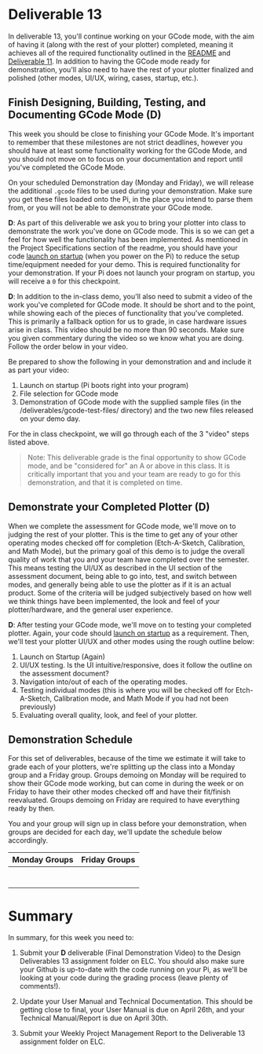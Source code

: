 # Deliverable 13

In deliverable 13, you'll continue working on your GCode mode, with the aim of having it (along with the rest of your plotter) completed, meaning it achieves all of the required functionality outlined in the [README](../README.md) and [Deliverable 11](deliverable11.md). In addition to having the GCode mode ready for demonstration, you'll also need to have the rest of your plotter finalized and polished (other modes, UI/UX, wiring, cases, startup, etc.).

## Finish Designing, Building, Testing, and Documenting GCode Mode (D)

This week you should be close to finishing your GCode Mode. It's important to remember that these milestones are not strict deadlines, however you should have at least some functionality working for the GCode Mode, and you should not move on to focus on your documentation and report until you've completed the GCode Mode.

On your scheduled Demonstration day (Monday and Friday), we will release the additional `.gcode` files to be used during your demonstration. Make sure you get these files loaded onto the Pi, in the place you intend to parse them from, or you will not be able to demonstrate your GCode mode.

**D**: As part of this deliverable we ask you to bring your plotter into class to demonstrate the work you've done on GCode mode. This is so we can get a feel for how well the functionality has been implemented. As mentioned in the Project Specifications section of the readme, you should have your code [launch on startup](setup/launch-on-startup.md) (when you power on the Pi) to reduce the setup time/equipment needed for your demo. This is required functionality for your demonstration. If your Pi does not launch your program on startup, you will receive a `0` for this checkpoint.

**D**: In addition to the in-class demo, you'll also need to submit a video of the work you've completed for GCode mode. It should be short and to the point, while showing each of the pieces of functionality that you've completed. This is primarily a fallback option for us to grade, in case hardware issues arise in class. This video should be no more than 90 seconds. Make sure you given commentary during the video so we know what you are doing.  Follow the order below in your video.

Be prepared to show the following in your demonstration and and include it as part your video:

1. Launch on startup (Pi boots right into your program)
2. File selection for GCode mode
3. Demonstration of GCode mode with the supplied sample files (in the /deliverables/gcode-test-files/ directory) and the two new files released on your demo day.

For the in class checkpoint, we will go through each of the 3 "video" steps listed above.

> Note: This deliverable grade is the final opportunity to show GCode mode, and be "considered for" an A or above in this class. It is critically important that you and your team are ready to go for this demonstration, and that it is completed on time.

## Demonstrate your Completed Plotter (D)

When we complete the assessment for GCode mode, we'll move on to judging the rest of your plotter. This is the time to get any of your other operating modes checked off for completion (Etch-A-Sketch, Calibration, and Math Mode), but the primary goal of this demo is to judge the overall quality of work that you and your team have completed over the semester. This means testing the UI/UX as described in the UI section of the assessment document, being able to go into, test, and switch between modes, and generally being able to use the plotter as if it is an actual product. Some of the criteria will be judged subjectively based on how well we think things have been implemented, the look and feel of your plotter/hardware, and the general user experience.

**D**: After testing your GCode mode, we'll move on to testing your completed plotter. Again, your code should [launch on startup](setup/launch-on-startup.md) as a requirement. Then, we'll test your plotter UI/UX and other modes using the rough outline below:

1. Launch on Startup (Again)
2. UI/UX testing. Is the UI intuitive/responsive, does it follow the outline on the assessment document?
3. Navigation into/out of each of the operating modes.
4. Testing individual modes (this is where you will be checked off for Etch-A-Sketch, Calibration mode, and Math Mode if you had not been previously)
5. Evaluating overall quality, look, and feel of your plotter.

## Demonstration Schedule

For this set of deliverables, because of the time we estimate it will take to grade each of your plotters, we're splitting up the class into a Monday group and a Friday group. Groups demoing on Monday will be required to show their GCode mode working, but can come in during the week or on Friday to have their other modes checked off and have their fit/finish reevaluated. Groups demoing on Friday are required to have everything ready by then. 

You and your group will sign up in class before your demonstration, when groups are decided for each day, we'll update the schedule below accordingly.

| Monday Groups | Friday Groups |
| ------------- | ------------- |
|               |               |
|               |               |
|               |               |
|               |               |
|               |               |
|               |               |
|               |               |

# Summary

In summary, for this week you need to:

1. Submit your **D** deliverable (Final Demonstration Video) to the Design Deliverables 13 assignment folder on ELC. You should also make sure your Github is up-to-date with the code running on your Pi, as we'll be looking at your code during the grading process (leave plenty of comments!).

4. Update your User Manual and Technical Documentation. This should be getting close to final, your User Manual is due on April 26th, and your Technical Manual/Report is due on April 30th.

5. Submit your Weekly Project Management Report to the Deliverable 13 assignment folder on ELC.